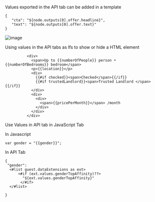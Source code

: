 


Values exported in the API tab can be added in a template

```
{  
   "cta": "${node.outputs[0].offer.headline}",
   "text": "${node.outputs[0].offer.text}"
}

```

![image](https://github.com/soreilly6/engagementCloud/assets/88727212/58915299-c69d-4244-a021-c60f7df7d449)


Using values in the API tabs as Ifs to show or hide a HTML element

```
          <div>
            <span>Up to {{numberOfPeople}} person • {{numberOfBedrooms}} bedroom</span>
            <p>{{location}}</p>
            <div>
              {{#if checked}}<span>Checked</span>{{/if}}
              {{#if trustedLandlord}}<span>Trusted Landlord </span>{{/if}}
            </div>
            <div>
              <div>
                <span>{{pricePerMonth}}</span> /month
              </div>
            </div>
          </div>
```

Use Values in API tab in JavaScript Tab

In Javascript
```
var gender = "{{gender}}";

```
In API Tab

```
{
 "gender": 
  <#list guest.dataExtensions as ext>
      <#if (ext.values.genderTopAffinity)??>
        "${ext.values.genderTopAffinity}"
       </#if>
  </#list>
 
}

```
